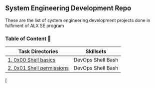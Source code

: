## System Engineering Development Repo
These are the list of system engineering development projects done in fulfiment of ALX SE program
### Table of Content :open_file_folder:
Task Directories | Skillsets
-----------------|----------
[1. 0x00 Shell basics](./0x00-shell_basics) | DevOps Shell Bash 
[2. 0x01 Shell permissions](./0x01-shell_permissions) | DevOps Shell Bash
[
